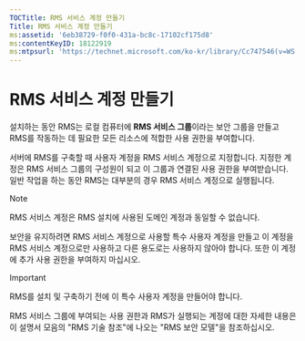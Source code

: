 ```yaml
---
TOCTitle: RMS 서비스 계정 만들기
Title: RMS 서비스 계정 만들기
ms:assetid: '6eb38729-f0f0-431a-bc8c-17102cf175d8'
ms:contentKeyID: 18122919
ms:mtpsurl: 'https://technet.microsoft.com/ko-kr/library/Cc747546(v=WS.10)'
---
```


RMS 서비스 계정 만들기
======================

설치하는 동안 RMS는 로컬 컴퓨터에 **RMS 서비스 그룹**이라는 보안 그룹을 만들고 RMS를 작동하는 데 필요한 모든 리소스에 적합한 사용 권한을 부여합니다.

서버에 RMS를 구축할 때 사용자 계정을 RMS 서비스 계정으로 지정합니다. 지정한 계정은 RMS 서비스 그룹의 구성원이 되고 이 그룹과 연결된 사용 권한을 부여받습니다. 일반 작업을 하는 동안 RMS는 대부분의 경우 RMS 서비스 계정으로 실행됩니다.

> [!NOTE]   
> RMS 서비스 계정은 RMS 설치에 사용된 도메인 계정과 동일할 수 없습니다. 

보안을 유지하려면 RMS 서비스 계정으로 사용할 특수 사용자 계정을 만들고 이 계정을 RMS 서비스 계정으로만 사용하고 다른 용도로는 사용하지 않아야 합니다. 또한 이 계정에 추가 사용 권한을 부여하지 마십시오.

> [!IMPORTANT]  
> RMS를 설치 및 구축하기 전에 이 특수 사용자 계정을 만들어야 합니다.         

RMS 서비스 그룹에 부여되는 사용 권한과 RMS가 실행되는 계정에 대한 자세한 내용은 이 설명서 모음의 "RMS 기술 참조"에 나오는 "RMS 보안 모델"을 참조하십시오.
